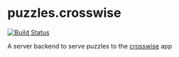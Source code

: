 # puzzles.crosswise

[![Build
Status](https://travis-ci.org/benweedon/puzzles.crosswise.svg?branch=master)](https://travis-ci.org/benweedon/puzzles.crosswise)

A server backend to serve puzzles to the
[crosswise](https://github.com/benweedon/crosswise) app